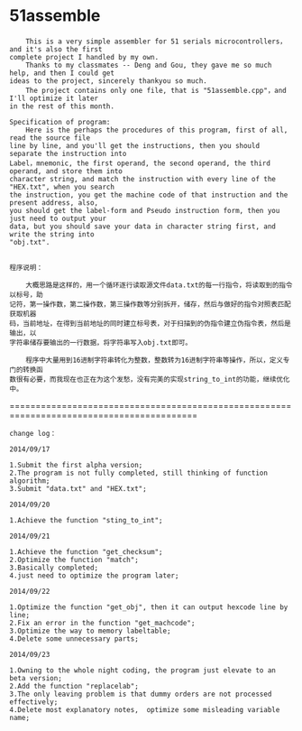51assemble
==========

        This is a very simple assembler for 51 serials microcontrollers，and it's also the first 
	complete project I handled by my own.
        Thanks to my classmates -- Deng and Gou, they gave me so much help, and then I could get 
    ideas to the project, sincerely thankyou so much.
        The project contains only one file, that is "51assemble.cpp"，and I'll optimize it later 
    in the rest of this month.

    Specification of program:
        Here is the perhaps the procedures of this program, first of all, read the source file 
    line by line, and you'll get the instructions, then you should separate the instruction into 
    Label，mnemonic, the first operand, the second operand, the third operand, and store them into 
    character string, and match the instruction with every line of the "HEX.txt", when you search 
    the instruction, you get the machine code of that instruction and the present address, also, 
    you should get the label-form and Pseudo instruction form, then you just need to output your 
    data, but you should save your data in character string first, and write the string into 
    "obj.txt".

    
    程序说明：
    
        大概思路是这样的，用一个循环逐行读取源文件data.txt的每一行指令，将读取到的指令以标号，助
    记符，第一操作数，第二操作数，第三操作数等分别拆开，储存，然后与做好的指令对照表匹配获取机器
    码，当前地址，在得到当前地址的同时建立标号表，对于扫描到的伪指令建立伪指令表，然后是输出，以
    字符串储存要输出的一行数据，将字符串写入obj.txt即可。
    
        程序中大量用到16进制字符串转化为整数，整数转为16进制字符串等操作，所以，定义专门的转换函
    数很有必要，而我现在也正在为这个发愁，没有完美的实现string_to_int的功能，继续优化中。




==========================================================================================

    change log：
    
    2014/09/17
    
    1.Submit the first alpha version;
    2.The program is not fully completed, still thinking of function algorithm;
    3.Submit "data.txt" and "HEX.txt";
    
    2014/09/20
    
    1.Achieve the function "sting_to_int";
    
    2014/09/21
    
    1.Achieve the function "get_checksum";
    2.Optimize the function "match";
    3.Basically completed;
    4.just need to optimize the program later;
    
    2014/09/22
    
    1.Optimize the function "get_obj", then it can output hexcode line by line;
    2.Fix an error in the function "get_machcode";
    3.Optimize the way to memory labeltable;
    4.Delete some unnecessary parts;
    
    2014/09/23
    
    1.Owning to the whole night coding, the program just elevate to an beta version;
    2.Add the function "replacelab";
    3.The only leaving problem is that dummy orders are not processed effectively; 
    4.Delete most explanatory notes,  optimize some misleading variable name;
